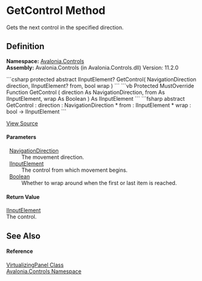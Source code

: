# GetControl Method


Gets the next control in the specified direction.



## Definition
**Namespace:** <a href="N_Avalonia_Controls">Avalonia.Controls</a>  
**Assembly:** Avalonia.Controls (in Avalonia.Controls.dll) Version: 11.2.0

<Tabs groupId="api-code-preview">
<TabItem value="csharp" label="C#">
```csharp
protected abstract IInputElement? GetControl(
	NavigationDirection direction,
	IInputElement? from,
	bool wrap
)
```
</TabItem>
<TabItem value="vb" label="VB">
```vb
Protected MustOverride Function GetControl ( 
	direction As NavigationDirection,
	from As IInputElement,
	wrap As Boolean
) As IInputElement
```
</TabItem>
<TabItem value="fsharp" label="F#">
```fsharp
abstract GetControl : 
        direction : NavigationDirection * 
        from : IInputElement * 
        wrap : bool -> IInputElement 
```
</TabItem>
</Tabs>



<a href="https://github.com/AvaloniaUI/Avalonia/tree/master/src/Avalonia.Controls/VirtualizingPanel.cs" title="View the source code">View Source</a>



#### Parameters
<dl><dt>  <a href="T_Avalonia_Input_NavigationDirection">NavigationDirection</a></dt><dd>The movement direction.</dd><dt>  <a href="T_Avalonia_Input_IInputElement">IInputElement</a></dt><dd>The control from which movement begins.</dd><dt>  <a href="https://learn.microsoft.com/dotnet/api/system.boolean" target="_blank" rel="noopener noreferrer">Boolean</a></dt><dd>Whether to wrap around when the first or last item is reached.</dd></dl>

#### Return Value
<a href="T_Avalonia_Input_IInputElement">IInputElement</a>  
The control.

## See Also


#### Reference
<a href="T_Avalonia_Controls_VirtualizingPanel">VirtualizingPanel Class</a>  
<a href="N_Avalonia_Controls">Avalonia.Controls Namespace</a>  

